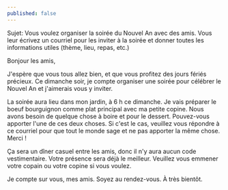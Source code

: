 ```yaml
---
published: false
---
```

Sujet: Vous voulez organiser la soirée du Nouvel An avec des amis. Vous leur écrivez un courriel pour les inviter à la soirée et donner toutes les informations utiles (thème, lieu, repas, etc.)

Bonjour les amis,

J'espère que vous tous allez bien, et que vous profitez des jours fériés précieux. Ce dimanche soir, je compte organiser une soirée pour célébrer le Nouvel An et j'aimerais vous y inviter.

La soirée aura lieu dans mon jardin, à 6 h ce dimanche. Je vais préparer le boeuf bourguignon comme plat principal avec ma petite copine. Nous avons besoin de quelque chose à boire et pour le dessert. Pouvez-vous apporter l'une de ces deux choses. Si c'est le cas, veuillez vous répondre à ce courriel pour que tout le monde sage et ne pas apporter la même chose. Merci !

Ça sera un dîner casuel entre les amis, donc il n'y aura aucun code vestimentaire. Votre présence sera déjà le meilleur. Veuillez vous emmener votre copain ou votre copine si vous voulez.

Je compte sur vous, mes amis. Soyez au rendez-vous.
À très bientôt.